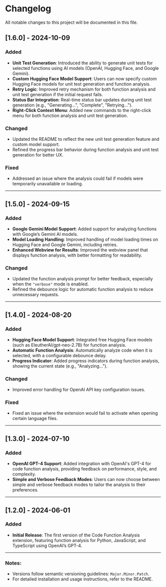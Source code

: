 # Changelog

All notable changes to this project will be documented in this file.

## [1.6.0] - 2024-10-09

### Added

- **Unit Test Generation**: Introduced the ability to generate unit tests for selected functions using AI models (OpenAI, Hugging Face, and Google Gemini).
- **Custom Hugging Face Model Support**: Users can now specify custom Hugging Face models for unit test generation and function analysis.
- **Retry Logic**: Improved retry mechanism for both function analysis and unit test generation if the initial request fails.
- **Status Bar Integration**: Real-time status bar updates during unit test generation (e.g., "Generating...", "Complete", "Retrying...").
- **Right-Click Context Menu**: Added new commands to the right-click menu for both function analysis and unit test generation.

### Changed

- Updated the README to reflect the new unit test generation feature and custom model support.
- Refined the progress bar behavior during function analysis and unit test generation for better UX.

### Fixed

- Addressed an issue where the analysis could fail if models were temporarily unavailable or loading.

---

## [1.5.0] - 2024-09-15

### Added

- **Google Gemini Model Support**: Added support for analyzing functions with Google’s Gemini AI models.
- **Model Loading Handling**: Improved handling of model loading times on Hugging Face and Google Gemini, including retries.
- **Enhanced Webview for Results**: Improved the webview panel that displays function analysis, with better formatting for readability.

### Changed

- Updated the function analysis prompt for better feedback, especially when the `"verbose"` mode is enabled.
- Refined the debounce logic for automatic function analysis to reduce unnecessary requests.

---

## [1.4.0] - 2024-08-20

### Added

- **Hugging Face Model Support**: Integrated free Hugging Face models (such as EleutherAI/gpt-neo-2.7B) for function analysis.
- **Automatic Function Analysis**: Automatically analyze code when it is selected, with a configurable debounce delay.
- **Progress Indicator**: Added progress indicators during function analysis, showing the current state (e.g., "Analyzing...").

### Changed

- Improved error handling for OpenAI API key configuration issues.

### Fixed

- Fixed an issue where the extension would fail to activate when opening certain language files.

---

## [1.3.0] - 2024-07-10

### Added

- **OpenAI GPT-4 Support**: Added integration with OpenAI's GPT-4 for code function analysis, providing feedback on performance, style, and complexity.
- **Simple and Verbose Feedback Modes**: Users can now choose between simple and verbose feedback modes to tailor the analysis to their preferences.

---

## [1.2.0] - 2024-06-01

### Added

- **Initial Release**: The first version of the Code Function Analysis extension, featuring function analysis for Python, JavaScript, and TypeScript using OpenAI’s GPT-4.

---

### Notes:

- Versions follow semantic versioning guidelines: `Major.Minor.Patch`.
- For detailed installation and usage instructions, refer to the README.

